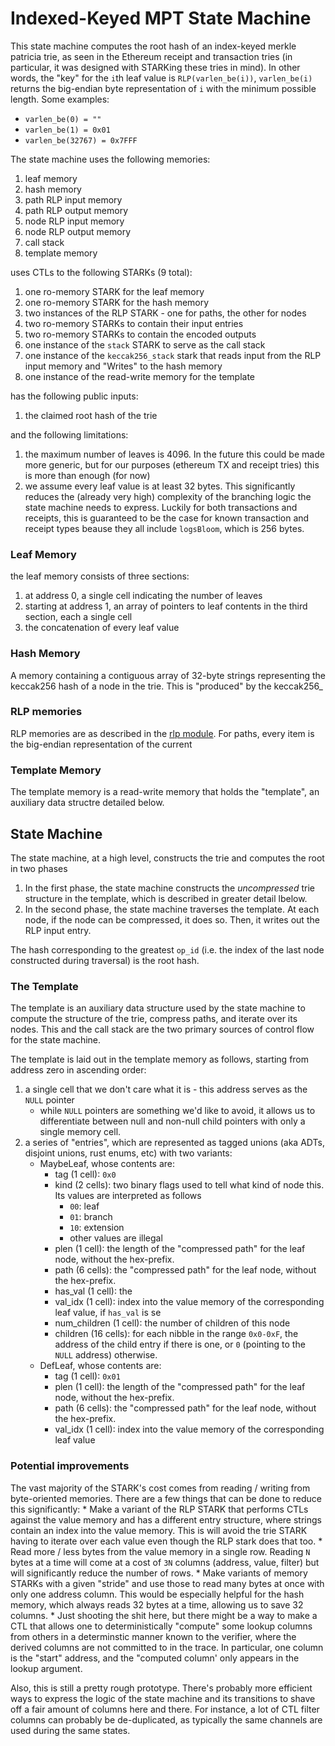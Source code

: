 # Indexed-Keyed MPT State Machine

This state machine computes the root hash of an index-keyed merkle patricia trie, as seen in the Ethereum receipt and transaction tries (in particular, it was designed with STARKing these tries in mind). In other words, the "key" for the `i`th leaf value is `RLP(varlen_be(i))`, `varlen_be(i)` returns the big-endian byte representation of `i` with the minimum possible length. Some examples:
* `varlen_be(0) = ""`
* `varlen_be(1) = 0x01`
* `varlen_be(32767) = 0x7FFF`

The state machine uses the following memories:
1. leaf memory
2. hash memory
3. path RLP input memory
4. path RLP output memory
5. node RLP input memory
6. node RLP output memory
7. call stack
8. template memory

uses CTLs to the following STARKs (9 total):
1. one ro-memory STARK for the leaf memory
5. one ro-memory STARK for the hash memory
2. two instances of the RLP STARK - one for paths, the other for nodes
3. two ro-memory STARKs to contain their input entries
4. two ro-memory STARKs to contain the encoded outputs
6. one instance of the `stack` STARK to serve as the call stack
7. one instance of the `keccak256_stack` stark that reads input from the RLP input memory and "Writes" to the hash memory
8. one instance of the read-write memory for the template


has the following public inputs:
1. the claimed root hash of the trie

and the following limitations:
1. the maximum number of leaves is 4096. In the future this could be made more generic, but for our purposes (ethereum TX and receipt tries) this is more than enough (for now)
2. we assume every leaf value is at least 32 bytes. This significantly reduces the (already very high) complexity of the branching logic the state machine needs to express. Luckily for both transactions and receipts, this is guaranteed to be the case for known transaction and receipt types beause they all include `logsBloom`, which is 256 bytes.

### Leaf Memory

the leaf memory consists of three sections:
1. at address 0, a single cell indicating the number of leaves
2. starting at address 1, an array of pointers to leaf contents in the third section, each a single cell
2. the concatenation of every leaf value

### Hash Memory

A memory containing a contiguous array of 32-byte strings representing the keccak256 hash of a node in the trie. This is "produced" by the keccak256_

### RLP memories

RLP memories are as described in the [rlp module](../rlp/ARCHITECTURE.md). For paths, every item is the big-endian representation of the current

### Template Memory

The template memory is a read-write memory that holds the "template", an auxiliary data structre detailed below.

## State Machine

The state machine, at a high level, constructs the trie and computes the root in two phases
1. In the first phase, the state machine constructs the *uncompressed* trie structure in the template, which is described in greater detail lbelow.
2. In the second phase, the state machine traverses the template. At each node, if the node can be compressed, it does so. Then, it writes out the RLP input entry.

The hash corresponding to the greatest `op_id` (i.e. the index of the last node constructed during traversal) is the root hash.

### The Template

The template is an auxiliary data structure used by the state machine to compute the structure of the trie, compress paths, and iterate over its nodes. This and the call stack are the two primary sources of control flow for the state machine.

The template is laid out in the template memory as follows, starting from address zero in ascending order:
1. a single cell that we don't care what it is - this address serves as the `NULL` pointer
	* while `NULL` pointers are something we'd like to avoid, it allows us to differentiate between null and non-null child pointers with only a single memory cell.
2. a series of "entries", which are represented as tagged unions (aka ADTs, disjoint unions, rust enums, etc) with two variants:
	* MaybeLeaf, whose contents are:
		* tag (1 cell): `0x0`
		* kind (2 cells): two binary flags used to tell what kind of node this. Its values are interpreted as follows
			* `00`: leaf
			* `01`: branch
			* `10`: extension
			* other values are illegal
		* plen (1 cell): the length of the "compressed path" for the leaf node, without the hex-prefix.
		* path (6 cells): the "compressed path" for the leaf node, without the hex-prefix.
		* has_val (1 cell): the 
		* val_idx (1 cell): index into the value memory of the corresponding leaf value, if `has_val` is se
		* num_children (1 cell): the number of children of this node
		* children (16 cells): for each nibble in the range `0x0-0xF`, the address of the child entry if there is one, or `0` (pointing to the `NULL` address) otherwise.
	* DefLeaf, whose contents are:
		* tag (1 cell): `0x01`
		* plen (1 cell): the length of the "compressed path" for the leaf node, without the hex-prefix.
		* path (6 cells): the "compressed path" for the leaf node, without the hex-prefix.
		* val_idx (1 cell): index into the value memory of the corresponding leaf value


### Potential improvements

The vast majority of the STARK's cost comes from reading / writing from byte-oriented memories. There are a few things that can be done to reduce this significantly:
	* Make a variant of the RLP STARK that performs CTLs against the value memory and has a different entry structure, where strings contain an index into the value memory. This is will avoid the trie STARK having to iterate over each value even though the RLP stark does that too.
	* Read more / less bytes from the value memory in a single row. Reading `N` bytes at a time will come at a cost of `3N` columns (address, value, filter) but will significantly reduce the number of rows. 
	* Make variants of memory STARKs with a given "stride" and use those to read many bytes at once with only one address column. This would be especially helpful for the hash memory, which always reads 32 bytes at a time, allowing us to save 32 columns.
	* Just shooting the shit here, but there might be a way to make a CTL that allows one to deterministically "compute" some lookup columns from others in a determinstic manner known to the verifier, where the derived columns are not committed to in the trace. In particular, one column is the "start" address, and the "computed column' only appears in the lookup argument.

Also, this is still a pretty rough prototype. There's probably more efficient ways to express the logic of the state machine and its transitions to shave off a fair amount of columns here and there. For instance, a lot of CTL filter columns can probably be de-duplicated, as typically the same channels are used during the same states.
